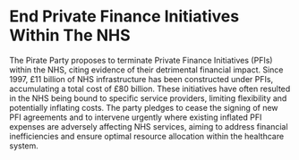 End Private Finance Initiatives Within The NHS
=============================================

The Pirate Party proposes to terminate Private Finance Initiatives (PFIs) within the NHS, citing evidence of their detrimental financial impact. Since 1997, £11 billion of NHS infrastructure has been constructed under PFIs, accumulating a total cost of £80 billion. These initiatives have often resulted in the NHS being bound to specific service providers, limiting flexibility and potentially inflating costs. The party pledges to cease the signing of new PFI agreements and to intervene urgently where existing inflated PFI expenses are adversely affecting NHS services, aiming to address financial inefficiencies and ensure optimal resource allocation within the healthcare system.
